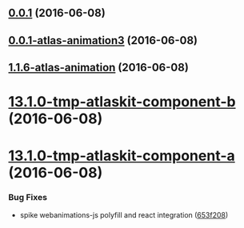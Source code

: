 <a name="0.0.1"></a>
## [0.0.1](https://aui-team-bot/:j6Rw/%22Jt4J+3~Y-%,@bitbucket.org/atlassian/atlaskit-spike.git/compare/0.0.1-atlas-animation3...v0.0.1) (2016-06-08)



<a name="0.0.1-atlas-animation3"></a>
## [0.0.1-atlas-animation3](https://aui-team-bot/:j6Rw/%22Jt4J+3~Y-%,@bitbucket.org/atlassian/atlaskit-spike.git/compare/1.1.6-atlas-animation...0.0.1-atlas-animation3) (2016-06-08)



<a name="1.1.6-atlas-animation"></a>
## [1.1.6-atlas-animation](https://aui-team-bot/:j6Rw/%22Jt4J+3~Y-%,@bitbucket.org/atlassian/atlaskit-spike.git/compare/13.1.0-tmp-atlaskit-component-b...1.1.6-atlas-animation) (2016-06-08)



<a name="13.1.0-tmp-atlaskit-component-b"></a>
# [13.1.0-tmp-atlaskit-component-b](https://aui-team-bot/:j6Rw/%22Jt4J+3~Y-%,@bitbucket.org/atlassian/atlaskit-spike.git/compare/13.1.0-tmp-atlaskit-component-a...13.1.0-tmp-atlaskit-component-b) (2016-06-08)



<a name="13.1.0-tmp-atlaskit-component-a"></a>
# [13.1.0-tmp-atlaskit-component-a](https://aui-team-bot/:j6Rw/%22Jt4J+3~Y-%,@bitbucket.org/atlassian/atlaskit-spike.git/compare/12.2.1-tmp-atlaskit-component-a...13.1.0-tmp-atlaskit-component-a) (2016-06-08)


### Bug Fixes

* spike webanimations-js polyfill and react integration ([653f208](https://aui-team-bot/:j6Rw/%22Jt4J+3~Y-%,@bitbucket.org/atlassian/atlaskit-spike.git/commits/653f208))



